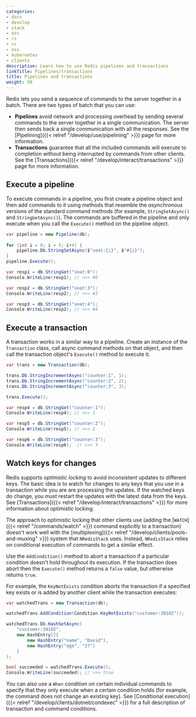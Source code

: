 ```yaml
---
categories:
- docs
- develop
- stack
- oss
- rs
- rc
- oss
- kubernetes
- clients
description: Learn how to use Redis pipelines and transactions
linkTitle: Pipelines/transactions
title: Pipelines and transactions
weight: 50
---
```


Redis lets you send a sequence of commands to the server together in a batch.
There are two types of batch that you can use:

-   **Pipelines** avoid network and processing overhead by sending several commands
    to the server together in a single communication. The server then sends back
    a single communication with all the responses. See the
    [Pipelining]({{< relref "/develop/use/pipelining" >}}) page for more
    information.
-   **Transactions** guarantee that all the included commands will execute
    to completion without being interrupted by commands from other clients.
    See the [Transactions]({{< relref "/develop/interact/transactions" >}})
    page for more information.

## Execute a pipeline

To execute commands in a pipeline, you first create a pipeline object
and then add commands to it using methods that resemble the *asynchronous*
versions of the standard command methods
(for example, `StringSetAsync()` and `StringGetAsync()`). The commands are
buffered in the pipeline and only execute when you call the `Execute()`
method on the pipeline object.

<!-- < clients-example pipe_trans_tutorial basic_pipe "C#" >}}
< /clients-example >}} -->

```csharp
var pipeline = new Pipeline(db);
        
for (int i = 0; i < 5; i++) {
    pipeline.Db.StringSetAsync($"seat:{i}", $"#{i}");
}
pipeline.Execute();

var resp1 = db.StringGet("seat:0");
Console.WriteLine(resp1); // >>> #0

var resp2 = db.StringGet("seat:3");
Console.WriteLine(resp2); // >>> #3

var resp3 = db.StringGet("seat:4");
Console.WriteLine(resp2); // >>> #4
```

## Execute a transaction

A transaction works in a similar way to a pipeline. Create an
instance of the `Transaction` class, call async command methods
on that object, and then call the transaction object's 
`Execute()` method to execute it.

<!-- < clients-example pipe_trans_tutorial basic_trans "C#" >}}
< /clients-example >}}-->

```csharp
var trans = new Transaction(db);

trans.Db.StringIncrementAsync("counter:1", 1);
trans.Db.StringIncrementAsync("counter:2", 2);
trans.Db.StringIncrementAsync("counter:3", 3);

trans.Execute();

var resp4 = db.StringGet("counter:1");
Console.WriteLine(resp4); // >>> 1

var resp5 = db.StringGet("counter:2");
Console.WriteLine(resp5); // >>> 2

var resp6 = db.StringGet("counter:3");
Console.WriteLine(resp6);  // >>> 3
```

## Watch keys for changes

Redis supports *optimistic locking* to avoid inconsistent updates
to different keys. The basic idea is to watch for changes to any
keys that you use in a transaction while you are are processing the
updates. If the watched keys do change, you must restart the updates
with the latest data from the keys. See
[Transactions]({{< relref "/develop/interact/transactions" >}})
for more information about optimistic locking.

The approach to optimistic locking that other clients use
(adding the [`WATCH`]({{< relref "/commands/watch" >}}) command
explicitly to a transaction) doesn't work well with the
[multiplexing]({{< relref "/develop/clients/pools-and-muxing" >}})
system that `NRedisStack` uses.
Instead, `NRedisStack` relies on conditional execution of commands
to get a similar effect.

Use the `AddCondition()` method to abort a transaction if a particular
condition doesn't hold throughout its execution. If the transaction
does abort then the `Execute()` method returns a `false` value,
but otherwise returns `true`.

For example, the `KeyNotExists` condition aborts the transaction
if a specified key exists or is added by another client while the
transaction executes:

<!-- < clients-example pipe_trans_tutorial trans_watch "C#" >}}
< /clients-example >}} -->

```csharp
var watchedTrans = new Transaction(db);

watchedTrans.AddCondition(Condition.KeyNotExists("customer:39182"));

watchedTrans.Db.HashSetAsync(
    "customer:39182",
    new HashEntry[]{
        new HashEntry("name", "David"),
        new HashEntry("age", "27")
    }
);

bool succeeded = watchedTrans.Execute();
Console.WriteLine(succeeded); // >>> true
```

You can also use a `When` condition on certain individual commands to
specify that they only execute when a certain condition holds
(for example, the command does not change an existing key).
See
[Conditional execution]({{< relref "/develop/clients/dotnet/condexec" >}})
for a full description of transaction and command conditions.
